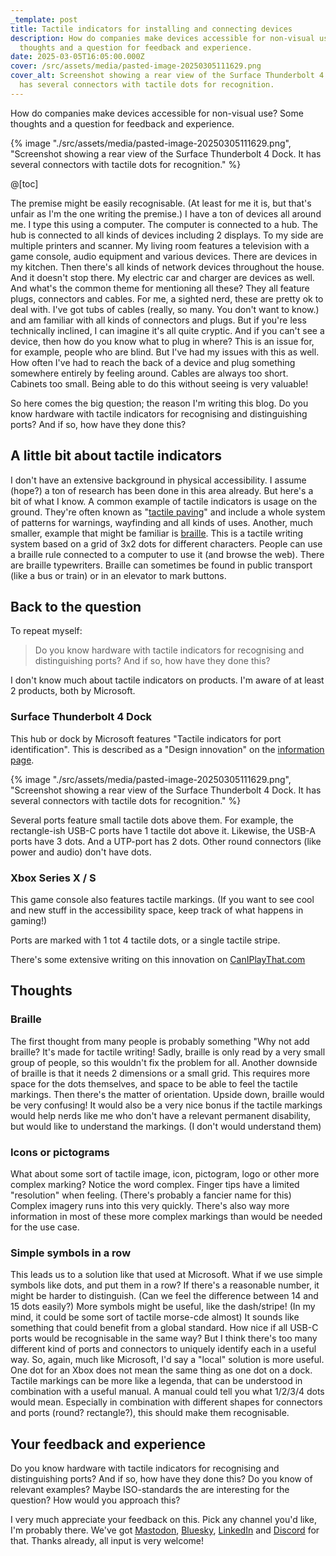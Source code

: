 ```yaml
---
_template: post
title: Tactile indicators for installing and connecting devices
description: How do companies make devices accessible for non-visual use? Some
  thoughts and a question for feedback and experience.
date: 2025-03-05T16:05:00.000Z
cover: /src/assets/media/pasted-image-20250305111629.png
cover_alt: Screenshot showing a rear view of the Surface Thunderbolt 4 Dock. It
  has several connectors with tactile dots for recognition.
---
```

How do companies make devices accessible for non-visual use? Some thoughts and a question for feedback and experience.

{% image "./src/assets/media/pasted-image-20250305111629.png", "Screenshot showing a rear view of the Surface Thunderbolt 4 Dock. It has several connectors with tactile dots for recognition." %}

@[toc]

The premise might be easily recognisable. (At least for me it is, but that's unfair as I'm the one writing the premise.)
I have a ton of devices all around me. I type this using a computer. The computer is connected to a hub. The hub is connected to all kinds of devices including 2 displays. To my side are multiple printers and scanner. My living room features a television with a game console, audio equipment and various devices. There are devices in my kitchen. Then there's all kinds of network devices throughout the house. And it doesn't stop there. My electric car and charger are devices as well. And what's the common theme for mentioning all these? They all feature plugs, connectors and cables.
For me, a sighted nerd, these are pretty ok to deal with. I've got tubs of cables (really, so many. You don't want to know.) and am familiar with all kinds of connectors and plugs. But if you're less technically inclined, I can imagine it's all quite cryptic. And if you can't see a device, then how do you know what to plug in where? This is an issue for, for example, people who are blind. But I've had my issues with this as well. How often I've had to reach the back of a device and plug something somewhere entirely by feeling around. Cables are always too short. Cabinets too small. Being able to do this without seeing is very valuable!

So here comes the big question; the reason I'm writing this blog. Do you know hardware with tactile indicators for recognising and distinguishing ports? And if so, how have they done this?

## A little bit about tactile indicators
 I don't have an extensive background in physical accessibility. I assume (hope?) a ton of research has been done in this area already. But here's a bit of what I know.
 A common example of tactile indicators is usage on the ground. They're often known as "[tactile paving](https://en.wikipedia.org/wiki/Tactile_paving)" and include a whole system of patterns for warnings, wayfinding and all kinds of uses.
 Another, much smaller, example that might be familiar is [braille](https://en.wikipedia.org/wiki/Braille). This is a tactile writing system based on a grid of 3x2 dots for different characters. People can use a braille rule connected to a computer to use it (and browse the web). There are braille typewriters. Braille can sometimes be found in public transport (like a bus or train) or in an elevator to mark buttons.

## Back to the question
To repeat myself:
> Do you know hardware with tactile indicators for recognising and distinguishing ports? And if so, how have they done this?

I don't know much about tactile indicators on products. I'm aware of at least 2 products, both by Microsoft. 

### Surface Thunderbolt 4 Dock
This hub or dock by Microsoft features "Tactile indicators for port identification". This is described as a "Design innovation" on the [information page](https://learn.microsoft.com/en-us/surface/surface-thunderbolt4-dock#references).

{% image "./src/assets/media/pasted-image-20250305111629.png", "Screenshot showing a rear view of the Surface Thunderbolt 4 Dock. It has several connectors with tactile dots for recognition." %}

Several ports feature small tactile dots above them. For example, the rectangle-ish USB-C ports have 1 tactile dot above it. Likewise, the USB-A ports have 3 dots. And a UTP-port has 2 dots. Other round connectors (like power and audio) don't have dots. 

### Xbox Series X / S
This game console also features tactile markings. (If you want to see cool and new stuff in the accessibility space, keep track of what happens in gaming!)

Ports are marked with 1 tot 4 tactile dots, or a single tactile stripe.

There's some extensive writing on this innovation on [CanIPlayThat.com](https://caniplaythat.com/2020/10/13/xbox-series-x-tactile-indicators-are-available-under-ports/)

## Thoughts
### Braille
The first thought from many people is probably something "Why not add braille? It's made for tactile writing! Sadly, braille is only read by a very small group of people, so this wouldn't fix the problem for all. Another downside of braille is that it needs 2 dimensions or a small grid. This requires more space for the dots themselves, and space to be able to feel the tactile markings. Then there's the matter of orientation. Upside down, braille would be very confusing! It would also be a very nice bonus if the tactile markings would help nerds like me who don't have a relevant permanent disability, but would like to understand the markings. (I don't would understand them)

### Icons or pictograms
What about some sort of tactile image, icon, pictogram, logo or other more complex marking? Notice the word complex. Finger tips have a limited "resolution" when feeling. (There's probably a fancier name for this) Complex imagery runs into this very quickly. There's also way more information in most of these more complex markings than would be needed for the use case.

### Simple symbols in a row
This leads us to a solution like that used at Microsoft. What if we use simple symbols like dots, and put them in a row? If there's a reasonable number, it might be harder to distinguish. (Can we feel the difference between 14 and 15 dots easily?) More symbols might be useful, like the dash/stripe! (In my mind, it could be some sort of tactile morse-cde almost)
It sounds like something that could benefit from a global standard. How nice if all USB-C ports would be recognisable in the same way? But I think there's too many different kind of ports and connectors to uniquely identify each in a useful way. So, again, much like Microsoft, I'd say a "local" solution is more useful. One dot for an Xbox does not mean the same thing as one dot on a dock. 
Tactile markings can be more like a legenda, that can be understood in combination with a useful manual. A manual could tell you what 1/2/3/4 dots would mean. Especially in combination with different shapes for connectors and ports (round? rectangle?), this should make them recognisable.

## Your feedback and experience
Do you know hardware with tactile indicators for recognising and distinguishing ports? And if so, how have they done this?
Do you know of relevant examples? Maybe ISO-standards the are interesting for the question? How would you approach this?

I very much appreciate your feedback on this. Pick any channel you'd like, I'm probably there. We've got [Mastodon](https://mastodon.social/@erikKroes), [Bluesky](https://bsky.app/profile/erikkroes.bsky.social), [LinkedIn](https://www.linkedin.com/in/erikkroes/) and [Discord](https://discord.gg/FSRZDPDzrQ) for that. Thanks already, all input is very welcome! 
